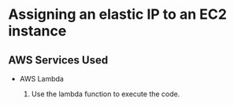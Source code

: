 <h1>Assigning an elastic IP to an EC2 instance</h1>

<h2>AWS Services Used</h2>
<ul>
  <li>AWS Lambda</li>
    <ol>
      <li>Use the lambda function to execute the code.</li>
    </ol>
</ul> 
